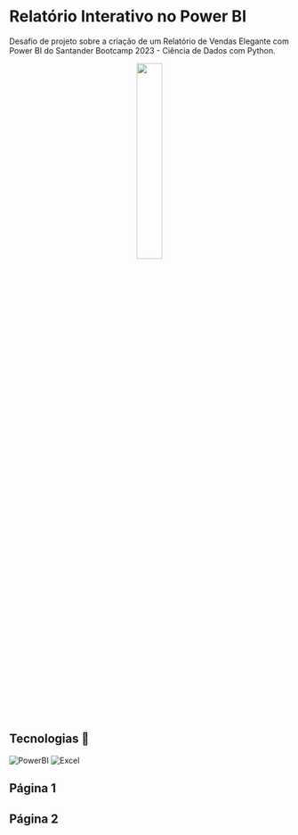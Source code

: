 # Relatório Interativo no Power BI 

Desafio de projeto sobre a criação de um Relatório de Vendas Elegante com Power BI do Santander Bootcamp 2023 - Ciência de Dados com Python.
<p align= "center">
  <img src="https://hermes.dio.me/tracks/03253ff0-95b9-4904-84e7-2063e9d6cb26.png" width="30%">
</p>

## Tecnologias  🔭
![PowerBI](https://img.shields.io/badge/PowerBI-F2C811?style=for-the-badge&logo=Power%20BI&logoColor=white)
![Excel](https://img.shields.io/badge/Microsoft_Excel-217346?style=for-the-badge&logo=microsoft-excel&logoColor=white)

## Página 1


## Página 2

